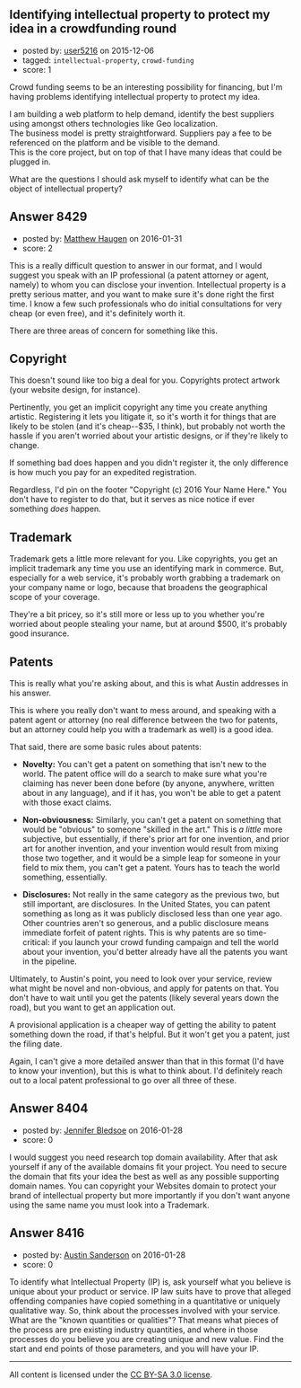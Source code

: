 ## Identifying intellectual property to protect my idea in a crowdfunding round

- posted by: [user5216](https://stackexchange.com/users/3003628/user5216) on 2015-12-06
- tagged: `intellectual-property`, `crowd-funding`
- score: 1

<p>Crowd funding seems to be an interesting possibility for financing, but I'm having problems identifying intellectual property to protect my idea.</p>

<p>I am building a web platform to help demand, identify the best suppliers using amongst others technologies like Geo localization.<br />
The business model is pretty straightforward. Suppliers pay a fee to be referenced on the platform and be visible to the demand.<br /> This is the core project, but on top of that I have many ideas that could be plugged in.</p>

<p>What are the questions I should ask myself to identify what can be the object of intellectual property?</p>



## Answer 8429

- posted by: [Matthew Haugen](https://stackexchange.com/users/1325646/matthew-haugen) on 2016-01-31
- score: 2

<p>This is a really difficult question to answer in our format, and I would suggest you speak with an IP professional (a patent attorney or agent, namely) to whom you can disclose your invention. Intellectual property is a pretty serious matter, and you want to make sure it's done right the first time. I know a few such professionals who do initial consultations for very cheap (or even free), and it's definitely worth it.</p>

<p>There are three areas of concern for something like this.</p>

<h2>Copyright</h2>

<p>This doesn't sound like too big a deal for you. Copyrights protect artwork (your website design, for instance).</p>

<p>Pertinently, you get an implicit copyright any time you create anything artistic. Registering it lets you litigate it, so it's worth it for things that are likely to be stolen (and it's cheap--$35, I think), but probably not worth the hassle if you aren't worried about your artistic designs, or if they're likely to change.</p>

<p>If something bad does happen and you didn't register it, the only difference is how much you pay for an expedited registration.</p>

<p>Regardless, I'd pin on the footer "Copyright (c) 2016 Your Name Here." You don't have to register to do that, but it serves as nice notice if ever something <em>does</em> happen.</p>

<h2>Trademark</h2>

<p>Trademark gets a little more relevant for you. Like copyrights, you get an implicit trademark any time you use an identifying mark in commerce. But, especially for a web service, it's probably worth grabbing a trademark on your company name or logo, because that broadens the geographical scope of your coverage.</p>

<p>They're a bit pricey, so it's still more or less up to you whether you're worried about people stealing your name, but at around $500, it's probably good insurance.</p>

<h2>Patents</h2>

<p>This is really what you're asking about, and this is what Austin addresses in his answer.</p>

<p>This is where you really don't want to mess around, and speaking with a patent agent or attorney (no real difference between the two for patents, but an attorney could help you with a trademark as well) is a good idea.</p>

<p>That said, there are some basic rules about patents:</p>

<ul>
<li><p><strong>Novelty:</strong> You can't get a patent on something that isn't new to the world. The patent office will do a search to make sure what you're claiming has never been done before (by anyone, anywhere, written about in any language), and if it has, you won't be able to get a patent with those exact claims.</p></li>
<li><p><strong>Non-obviousness:</strong> Similarly, you can't get a patent on something that would be "obvious" to someone "skilled in the art." This is <em>a little</em> more subjective, but essentially, if there's prior art for one invention, and prior art for another invention, and your invention would result from mixing those two together, and it would be a simple leap for someone in your field to mix them, you can't get a patent. Yours has to teach the world something, essentially.</p></li>
<li><p><strong>Disclosures:</strong> Not really in the same category as the previous two, but still important, are disclosures. In the United States, you can patent something as long as it was publicly disclosed less than one year ago. Other countries aren't so generous, and a public disclosure means immediate forfeit of patent rights. This is why patents are so time-critical: if you launch your crowd funding campaign and tell the world about your invention, you'd better already have all the patents you want in the pipeline.</p></li>
</ul>

<p>Ultimately, to Austin's point, you need to look over your service, review what might be novel and non-obvious, and apply for patents on that. You don't have to wait until you get the patents (likely several years down the road), but you want to get an application out.</p>

<p>A provisional application is a cheaper way of getting the ability to patent something down the road, if that's helpful. But it won't get you a patent, just the filing date.</p>

<p>Again, I can't give a more detailed answer than that in this format (I'd have to know your invention), but this is what to think about. I'd definitely reach out to a local patent professional to go over all three of these.</p>



## Answer 8404

- posted by: [Jennifer Bledsoe](https://stackexchange.com/users/2162900/jennifer-bledsoe) on 2016-01-28
- score: 0

<p>I would suggest you need research top domain availability. After that ask yourself if any of the available domains fit your project. You need to secure the domain that fits your idea the best as well as any possible supporting domain names.
You can copyright your Websites domain to protect your brand of intellectual property but more importantly if you don't want anyone using the same name you must look into a Trademark.  </p>



## Answer 8416

- posted by: [Austin Sanderson](https://stackexchange.com/users/6109645/austin-sanderson) on 2016-01-28
- score: 0

<p>To identify what Intellectual Property (IP) is, ask yourself what you believe is unique about your product or service. IP law suits have to prove that alleged offending companies have copied something in a quantitative or uniquely qualitative way. So, think about the processes involved with your service. What are the "known quantities or qualities"? That means what pieces of the process are pre existing industry quantities, and where in those processes do you believe you are creating unique and new value. Find the start and end points of those parameters, and you will have your IP. </p>




---

All content is licensed under the [CC BY-SA 3.0 license](https://creativecommons.org/licenses/by-sa/3.0/).
